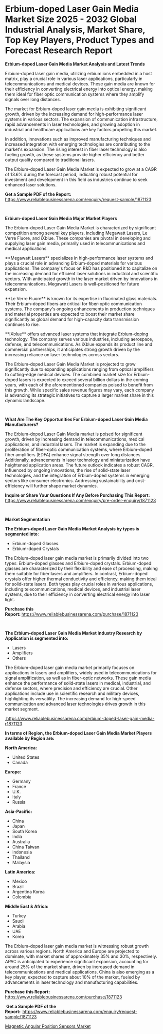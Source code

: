 <p><h1>Erbium-doped Laser Gain Media Market Size 2025 - 2032 Global Industrial Analysis, Market Share, Top Key Players, Product Types and Forecast Research Report</h1></p><p><strong>Erbium-doped Laser Gain Media Market Analysis and Latest Trends</strong></p>
<p><p>Erbium-doped laser gain media, utilizing erbium ions embedded in a host matrix, play a crucial role in various laser applications, particularly in telecommunications and medical devices. These gain media are known for their efficiency in converting electrical energy into optical energy, making them ideal for fiber optic communication systems where they amplify signals over long distances. </p><p>The market for Erbium-doped laser gain media is exhibiting significant growth, driven by the increasing demand for high-performance laser systems in various sectors. The expansion of communication infrastructure, rapid advancements in laser technologies, and growing adoption in industrial and healthcare applications are key factors propelling this market. </p><p>In addition, innovations such as improved manufacturing techniques and increased integration with emerging technologies are contributing to the market's expansion. The rising interest in fiber laser technology is also fueling growth, as these systems provide higher efficiency and better output quality compared to traditional lasers. </p><p>The Erbium-doped Laser Gain Media Market is expected to grow at a CAGR of 13.6% during the forecast period, indicating robust potential for investment and development in this field as industries continue to seek enhanced laser solutions.</p></p>
<p><strong>Get a Sample PDF of the Report:&nbsp;</strong> <a href="https://www.reliablebusinessarena.com/enquiry/request-sample/1871123?utm_campaign=2185&utm_medium=2&utm_source=Github&utm_content=ia&utm_term=07042025&utm_id=erbium-doped-laser-gain-media">https://www.reliablebusinessarena.com/enquiry/request-sample/1871123</a></p>
<p>&nbsp;</p>
<p><strong>Erbium-doped Laser Gain Media Major Market Players</strong></p>
<p><p>The Erbium-doped Laser Gain Media Market is characterized by significant competition among several key players, including Megawatt Lasers, Le Verre Fluore, and iXblue. These companies are pivotal in developing and supplying laser gain media, primarily used in telecommunications and medical applications.</p><p>**Megawatt Lasers** specializes in high-performance laser systems and plays a crucial role in advancing Erbium-doped materials for various applications. The company's focus on R&D has positioned it to capitalize on the increasing demand for efficient laser solutions in industrial and scientific sectors. With anticipated growth in the laser market driven by innovations in telecommunications, Megawatt Lasers is well-positioned for future expansion.</p><p>**Le Verre Fluore** is known for its expertise in fluorinated glass materials. Their Erbium-doped fibers are critical for fiber-optic communication systems. The company's ongoing enhancements in production techniques and material properties are expected to boost their market share significantly as global demand for high-capacity data transmission continues to rise.</p><p>**iXblue** offers advanced laser systems that integrate Erbium-doping technology. The company serves various industries, including aerospace, defense, and telecommunications. As iXblue expands its product line and commercial partnerships, it anticipates strong growth driven by the increasing reliance on laser technologies across sectors.</p><p>The Erbium-doped Laser Gain Media Market is projected to grow significantly due to expanding applications ranging from optical amplifiers to cutting-edge medical devices. The combined market size for Erbium-doped lasers is expected to exceed several billion dollars in the coming years, with each of the aforementioned companies poised to benefit from this growth. While specific sales revenue figures may vary, each company is advancing its strategic initiatives to capture a larger market share in this dynamic landscape.</p></p>
<p>&nbsp;</p>
<p><strong>What Are The Key Opportunities For Erbium-doped Laser Gain Media Manufacturers?</strong></p>
<p><p>The Erbium-doped Laser Gain Media market is poised for significant growth, driven by increasing demand in telecommunications, medical applications, and industrial lasers. The market is expanding due to the proliferation of fiber-optic communication systems, where Erbium-doped fiber amplifiers (EDFA) enhance signal strength over long distances. Additionally, advancements in laser technology and miniaturization have heightened application areas. The future outlook indicates a robust CAGR, influenced by ongoing innovations, the rise of solid-state laser technologies, and the integration of Erbium-doped systems in emerging sectors like consumer electronics. Addressing sustainability and cost-efficiency will further shape market dynamics.</p></p>
<p><strong>Inquire or Share Your Questions If Any Before Purchasing This Report:</strong> <a href="https://www.reliablebusinessarena.com/enquiry/pre-order-enquiry/1871123?utm_campaign=2185&utm_medium=2&utm_source=Github&utm_content=ia&utm_term=07042025&utm_id=erbium-doped-laser-gain-media">https://www.reliablebusinessarena.com/enquiry/pre-order-enquiry/1871123</a></p>
<p>&nbsp;</p>
<p><strong>Market Segmentation</strong></p>
<p><strong>The Erbium-doped Laser Gain Media Market Analysis by types is segmented into:</strong></p>
<p><ul><li>Erbium-doped Glasses</li><li>Erbium-doped Crystals</li></ul></p>
<p><p>The Erbium-doped laser gain media market is primarily divided into two types: Erbium-doped glasses and Erbium-doped crystals. Erbium-doped glasses are characterized by their flexibility and ease of processing, making them suitable for fiber lasers and amplifiers. In contrast, Erbium-doped crystals offer higher thermal conductivity and efficiency, making them ideal for solid-state lasers. Both types play crucial roles in various applications, including telecommunications, medical devices, and industrial laser systems, due to their efficiency in converting electrical energy into laser light.</p></p>
<p><strong>Purchase this Report:&nbsp;</strong><a href="https://www.reliablebusinessarena.com/purchase/1871123?utm_campaign=2185&utm_medium=2&utm_source=Github&utm_content=ia&utm_term=07042025&utm_id=erbium-doped-laser-gain-media">https://www.reliablebusinessarena.com/purchase/1871123</a></p>
<p>&nbsp;</p>
<p><strong>The Erbium-doped Laser Gain Media Market Industry Research by Application is segmented into:</strong></p>
<p><ul><li>Lasers</li><li>Amplifiers</li><li>Others</li></ul></p>
<p><p>The Erbium-doped laser gain media market primarily focuses on applications in lasers and amplifiers, widely used in telecommunications for signal amplification, as well as in fiber-optic networks. These gain media enhance the performance of solid-state lasers in medical, industrial, and defense sectors, where precision and efficiency are crucial. Other applications include use in scientific research and military devices, highlighting its versatility. The increasing demand for high-speed communication and advanced laser technologies drives growth in this market segment.</p></p>
<p><a href="https://www.reliablebusinessarena.com/erbium-doped-laser-gain-media-r1871123?utm_campaign=2185&utm_medium=2&utm_source=Github&utm_content=ia&utm_term=07042025&utm_id=erbium-doped-laser-gain-media">&nbsp;https://www.reliablebusinessarena.com/erbium-doped-laser-gain-media-r1871123</a></p>
<p><strong>In terms of Region, the Erbium-doped Laser Gain Media Market Players available by Region are:</strong></p>
<p>
    <p> <strong> North America: </strong>
        <ul>
            <li>United States</li>
            <li>Canada</li>
        </ul>
        </p> 
    <p> <strong> Europe: </strong>
        <ul>
            <li>Germany</li>
            <li>France</li>
            <li>U.K.</li>
            <li>Italy</li>
            <li>Russia</li>
        </ul>
        </p> 
    <p> <strong> Asia-Pacific: </strong>
        <ul>
            <li>China</li>
            <li>Japan</li>
            <li>South Korea</li>
            <li>India</li>
            <li>Australia</li>
            <li>China Taiwan</li>
            <li>Indonesia</li>
            <li>Thailand</li>
            <li>Malaysia</li>
        </ul>
        </p> 
    <p> <strong> Latin America: </strong>
        <ul>
            <li>Mexico</li>
            <li>Brazil</li>
            <li>Argentina Korea</li>
            <li>Colombia</li>
        </ul>
        </p> 
    <p> <strong> Middle East & Africa: </strong>
        <ul>
            <li>Turkey</li>
            <li>Saudi</li>
            <li>Arabia</li>
            <li>UAE</li>
            <li>Korea</li>
        </ul>
    </p>
    </p>
<p><p>The Erbium-doped laser gain media market is witnessing robust growth across various regions. North America and Europe are projected to dominate, with market shares of approximately 35% and 30%, respectively. APAC is anticipated to experience significant expansion, accounting for around 25% of the market share, driven by increased demand in telecommunications and medical applications. China is also emerging as a key player, expected to capture about 10% of the market, fueled by advancements in laser technology and manufacturing capabilities.</p></p>
<p><strong>Purchase this Report: </strong><a href="https://www.reliablebusinessarena.com/purchase/1871123?utm_campaign=2185&utm_medium=2&utm_source=Github&utm_content=ia&utm_term=07042025&utm_id=erbium-doped-laser-gain-media">https://www.reliablebusinessarena.com/purchase/1871123</a></p>
<p>&nbsp;<strong>Get a Sample PDF of the Report:&nbsp;&nbsp;</strong><a href="https://www.reliablebusinessarena.com/enquiry/request-sample/1871123?utm_campaign=2185&utm_medium=2&utm_source=Github&utm_content=ia&utm_term=07042025&utm_id=erbium-doped-laser-gain-media">https://www.reliablebusinessarena.com/enquiry/request-sample/1871123</a></p>
<p><strong></strong></p>
<p><p><a href="https://github.com/luckyshygirl/Market-Research-Report-List-7/blob/main/magnetic-angular-position-sensors-market.md?utm_campaign=2185&utm_medium=2&utm_source=Github&utm_content=ia&utm_term=07042025&utm_id=erbium-doped-laser-gain-media">Magnetic Angular Position Sensors Market</a></p></p>